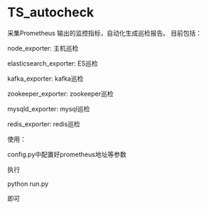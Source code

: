 # TS_autocheck
采集Prometheus 输出的监控指标，自动化生成巡检报告。
目前包括：

node_exporter: 主机巡检

elasticsearch_exporter: ES巡检

kafka_exporter: kafka巡检

zookeeper_exporter: zookeeper巡检

mysqld_exporter: mysql巡检

redis_exporter: redis巡检

使用： 

config.py中配置好prometheus地址等参数

执行

python run.py

即可